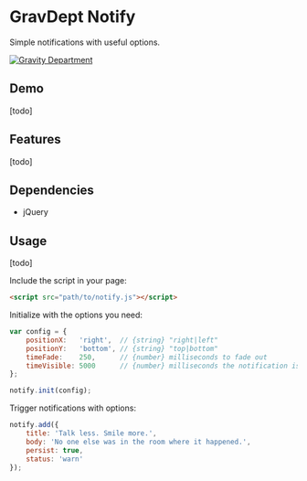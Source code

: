 # GravDept Notify

Simple notifications with useful options.

[![Gravity Department](http://gravitydept.com/_themes/gravdept/img/logo-footer.png)](http://gravitydept.com/)

## Demo

[todo]

## Features

[todo]

## Dependencies

- jQuery

## Usage

[todo]

Include the script in your page:

```html
<script src="path/to/notify.js"></script>
```

Initialize with the options you need:

```javascript
var config = {
    positionX:   'right',  // {string} "right|left"
    positionY:   'bottom', // {string} "top|bottom"
    timeFade:    250,      // {number} milliseconds to fade out
    timeVisible: 5000      // {number} milliseconds the notification is visible
};

notify.init(config);
```

Trigger notifications with options:

```javascript
notify.add({
    title: 'Talk less. Smile more.',
    body: 'No one else was in the room where it happened.',
    persist: true,
    status: 'warn'
});
```

